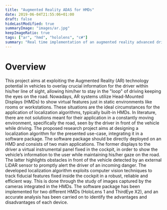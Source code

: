 ```yaml
---
title: "Augmented Reality ADAS for HMDs"
date: 2019-06-04T21:55:06+01:00
draft: false
hideLastModified: true
summaryImage: "images/ar.jpg"
keepImageRatio: true
tags: ["ar", "hmd", "hololens", "c#"]
summary: "Real time implementation of an augmented reality advanced driver assistant system for Head Mounted Displays."
---
```

# Overview
This project aims at exploiting the Augmented Reality (AR) technology potential
in vehicles to overlay crucial information for the driver within his/her line of sight,
allowing him/her to stay in the "loop" of driving keeping the eyes on the road.
Nowadays, AR systems utilize Head-Mounted Displays (HMDs) to show virtual
features just in static environments like rooms or workstations. These situations
are the ideal circumstances for the application of localization algorithms, typically
built-in HMDs. In literature, there are not solutions meant for their application
in a constantly moving environment, specifically the road, seen by the driver
in front of the vehicle while driving. The proposed research project aims at
designing a localization algorithm for the presented use-case, integrating it in
a software package. The software package should be directly deployed on an
HMD and consists of two main applications. The former displays to the driver
a virtual instrumental panel fixed in the cockpit, in order to show the vehicle’s
information to the user while maintaining his/her gaze on the road. The latter
highlights obstacles in front of the vehicle detected by an external LiDAR sensor
to promptly alert the driver of an incoming danger. The developed localization
algorithm exploits computer vision techniques to track fiducial features fixed
inside the cockpit in a robust, reliable and efficient way. This is done through the
study of images captured by the cameras integrated in the HMDs. The software
package has been implemented for two different HMDs (HoloLens 1 and ThirdEye
X2), and an accurate analysis has been carried on to identify the advantages and disadvantages of each device.
